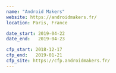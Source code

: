 ```yaml
---
name: "Android Makers"
website: https://androidmakers.fr/
location: Paris, France

date_start: 2019-04-22
date_end:   2019-04-23

cfp_start: 2018-12-17
cfp_end:   2019-01-21
cfp_site: https://cfp.androidmakers.fr/
---
```

